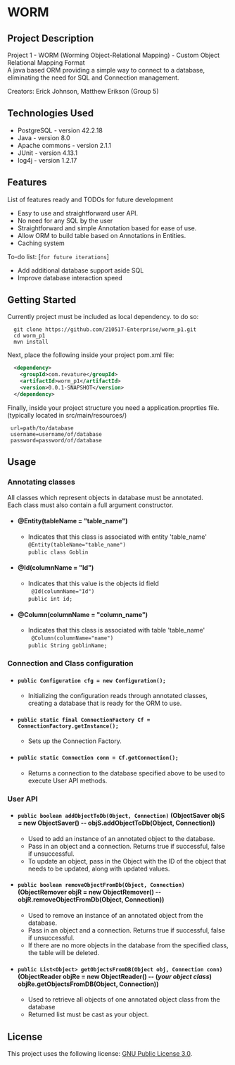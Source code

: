 # WORM



## Project Description
Project 1 - WORM (Worming Object-Relational Mapping) - Custom Object Relational Mapping Format\
A java based ORM providing a simple way to connect to a database, eliminating the need for SQL and Connection management.

Creators: Erick Johnson, Matthew Erikson (Group 5)

## Technologies Used

* PostgreSQL - version 42.2.18  
* Java - version 8.0  
* Apache commons - version 2.1.1
* JUnit - version 4.13.1
* log4j - version 1.2.17

## Features

List of features ready and TODOs for future development  
* Easy to use and straightforward user API.
* No need for any SQL by the user 
* Straightforward and simple Annotation based for ease of use. 
* Allow ORM to build table based on Annotations in Entities. 
* Caching system

To-do list: [`for future iterations`]
  
* Add additional database support aside SQL  
* Improve database interaction speed

## Getting Started  
Currently project must be included as local dependency. to do so:
```shell
  git clone https://github.com/210517-Enterprise/worm_p1.git
  cd worm_p1
  mvn install
```
Next, place the following inside your project pom.xml file:
```XML
  <dependency>
    <groupId>com.revature</groupId>
    <artifactId>worm_p1</artifactId>
    <version>0.0.1-SNAPSHOT</version>
  </dependency>

```

Finally, inside your project structure you need a application.proprties file. 
 (typically located in src/main/resources/)
 ``` 
  url=path/to/database
  username=username/of/database
  password=password/of/database  
  ```
  
## Usage  
  ### Annotating classes  
  All classes which represent objects in database must be annotated.\
  Each class must also contain a full argument constructor.
   - #### @Entity(tableName = "table_name")  
      - Indicates that this class is associated with entity 'table_name' \
      `@Entity(tableName="table_name")`\
`public class Goblin`
   - #### @Id(columnName = "Id")  
      - Indicates that this value is the objects id field  
      `	@Id(columnName="Id")`\
`public int id;`
   - #### @Column(columnName = "column_name")  
      - Indicates that this class is associated with table 'table_name'\
  `	@Column(columnName="name")`\
`public String goblinName;`


  ### Connection and Class configuration
  - #### `public Configuration cfg = new Configuration();`
     - Initializing the configuration reads through annotated classes, creating a database that is ready for the ORM to use.
  - #### `public static final ConnectionFactory Cf = ConnectionFactory.getInstance();`
     - Sets up the Connection Factory.
  - #### `public static Connection conn = Cf.getConnection();`
     - Returns a connection to the database specified above to be used to execute User API methods.
  
  ### User API  
  - #### `public boolean addObjectToDb(Object, Connection)` (ObjectSaver objS = new ObjectSaver() -- objS.addObjectToDb(Object, Connection))
     - Used to add an instance of an annotated object to the database.
     - Pass in an object and a connection. Returns true if successful, false if unsuccessful.
     - To update an object, pass in the Object with the ID of the object that needs to be updated, along with updated values.
  - #### `public boolean removeObjectFromDb(Object, Connection)` (ObjectRemover objR = new ObjectRemover() -- objR.removeObjectFromDb(Object, Connection))
     - Used to remove an instance of an annotated object from the database.
     - Pass in an object and a connection. Returns true if successful, false if unsuccessful.
     - If there are no more objects in the database from the specified class, the table will be deleted.
  - #### `public List<Object> getObjectsFromDB(Object obj, Connection conn)` \(ObjectReader objRe = new ObjectReader() -- (*your object class*) objRe.getObjectsFromDB(Object, Connection))
     - Used to retrieve all objects of one annotated object class from the database
     - Returned list must be cast as your object.


## License

This project uses the following license: [GNU Public License 3.0](https://www.gnu.org/licenses/gpl-3.0.en.html).
